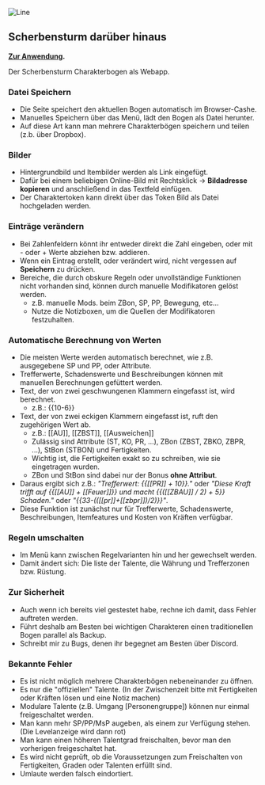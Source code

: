 ![Line](https://i.imgur.com/zQIoFD7.png)

## Scherbensturm darüber hinaus

**[Zur Anwendung](https://tortilla737.github.io/ScherbensturmWebApp/).**

Der Scherbensturm Charakterbogen als Webapp.

### Datei Speichern
- Die Seite speichert den aktuellen Bogen automatisch im Browser-Cashe.
- Manuelles Speichern über das Menü, lädt den Bogen als Datei herunter.
- Auf diese Art kann man mehrere Charakterbögen speichern und teilen (z.b. über Dropbox).

### Bilder
- Hintergrundbild und Itembilder werden als Link eingefügt.
- Dafür bei einem beliebigen Online-Bild mit Rechtsklick -> **Bildadresse kopieren** und anschließend in das Textfeld einfügen.
- Der Charaktertoken kann direkt über das Token Bild als Datei hochgeladen werden.

### Einträge verändern
- Bei Zahlenfeldern könnt ihr entweder direkt die Zahl eingeben, oder mit - oder + Werte abziehen bzw. addieren.
- Wenn ein Eintrag erstellt, oder verändert wird, nicht vergessen auf **Speichern** zu drücken.
- Bereiche, die durch obskure Regeln oder unvollständige Funktionen nicht vorhanden sind, können durch manuelle Modifikatoren gelöst werden.
  - z.B. manuelle Mods. beim ZBon, SP, PP, Bewegung, etc...
  - Nutze die Notizboxen, um die Quellen der Modifikatoren festzuhalten.

### Automatische Berechnung von Werten
- Die meisten Werte werden automatisch berechnet, wie z.B. ausgegebene SP und PP, oder Attribute.
- Trefferwerte, Schadenswerte und Beschreibungen können mit manuellen Berechnungen gefüttert werden.
- Text, der von zwei geschwungenen Klammern eingefasst ist, wird berechnet.
  - z.B.: {{10-6}}
- Text, der von zwei eckigen Klammern eingefasst ist, ruft den zugehörigen Wert ab.
  - z.B.: \[\[AU\]\], \[\[ZBST\]\], \[\[Ausweichen\]\]
  - Zulässig sind Attribute (ST, KO, PR, ...), ZBon (ZBST, ZBKO, ZBPR, ...), StBon (STBON) und Fertigkeiten.
  - Wichtig ist, die Fertigkeiten exakt so zu schreiben, wie sie eingetragen wurden.
  - ZBon und StBon sind dabei nur der Bonus **ohne Attribut**.
- Daraus ergibt sich z.B.: *"Trefferwert: {{\[\[PR\]\] + 10}}."* oder *"Diese Kraft trifft auf {{\[\[AU\]\] + \[\[Feuer\]\]}} und macht {{(\[\[ZBAU\]\] / 2) + 5}} Schaden."* oder *"{{33-((\[\[pr\]\]+\[\[zbpr\]\])/2)}}"*.
- Diese Funktion ist zunächst nur für Trefferwerte, Schadenswerte, Beschreibungen, Itemfeatures und Kosten von Kräften verfügbar.

### Regeln umschalten
- Im Menü kann zwischen Regelvarianten hin und her gewechselt werden.
- Damit ändert sich: Die liste der Talente, die Währung und Trefferzonen bzw. Rüstung.

### Zur Sicherheit
- Auch wenn ich bereits viel gestestet habe, rechne ich damit, dass Fehler auftreten werden.
- Führt deshalb am Besten bei wichtigen Charakteren einen traditionellen Bogen parallel als Backup.
- Schreibt mir zu Bugs, denen ihr begegnet am Besten über Discord.

### Bekannte Fehler
- Es ist nicht möglich mehrere Charakterbögen nebeneinander zu öffnen.
- Es nur die "offiziellen" Talente. (In der Zwischenzeit bitte mit Fertigkeiten oder Kräften lösen und eine Notiz machen)
- Modulare Talente (z.B. Umgang \[Personengruppe\]) können nur einmal freigeschaltet werden.
- Man kann mehr SP/PP/MsP augeben, als einem zur Verfügung stehen. (Die Levelanzeige wird dann rot)
- Man kann einen höheren Talentgrad freischalten, bevor man den vorherigen freigeschaltet hat.
- Es wird nicht geprüft, ob die Voraussetzungen zum Freischalten von Fertigkeiten, Graden oder Talenten erfüllt sind.
- Umlaute werden falsch eindortiert.